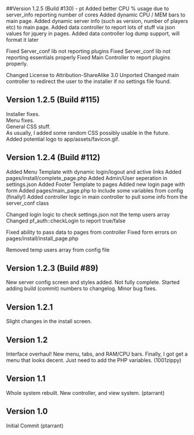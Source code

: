 ##Version 1.2.5 (Build #130)  - pt
Added better CPU % usage due to server_info reporting number of cores 
Added dynamic CPU / MEM bars to main page.
Added dynamic server info (such as version, number of players etc) to main page.
Added data controller to report lots of stuff via json values for jquery in pages.
Added data controller log dump support, will format it later

Fixed Server_conf lib not reporting plugins
Fixed Server_conf lib not reporting essentials properly
Fixed Main Controller to report plugins properly.

Changed License to Attribution-ShareAlike 3.0 Unported 
Changed main controller to redirect the user to the installer if no settings file found.

## Version 1.2.5 (Build #115)
Installer fixes.<br />
Menu fixes.<br />
General CSS stuff.<br />
As usually, I added some random CSS possibly usable in the future.<br />
Added potential logo to app/assets/favicon.gif.

## Version 1.2.4 (Build #112)
Added Menu Template with dynamic login/logout and active links
Added pages/install/complete_page.php
Added Admin/User seperation in settings.json
Added Footer Template to pages
Added new login page with form
Added pages/main_page.php to include some variables from config (finally!)
Added controller logic in main controller to pull some info from the server_conf class

Changed login logic to check settings.json not the temp users array
Changed pf_auth::checkLogin to report true/false

Fixed ability to pass data to pages from controller
Fixed form errors on pages/install/install_page.php

Removed temp users array from config file

## Version 1.2.3 (Build #89)
New server config screen and styles added. Not fully complete. Started adding build (commit) numbers to changelog. Minor bug fixes.

## Version 1.2.1
Slight changes in the install screen.

## Version 1.2
Interface overhaul! New menu, tabs, and RAM/CPU bars. Finally, I got get a menu that looks decent. Just need to add the PHP variables. (1001zippy)

## Version 1.1
Whole system rebuilt. New controller, and view system. (ptarrant)

## Version 1.0
Initial Commit (ptarrant)
